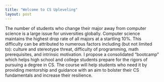 ```yaml
---
title: "Welcome to CS Upleveling"
layout: post
---
```


The number of students who change their major away from computer science is a large issue for universities globally. Computer science maintains the highest drop rate of all majors at a startling 10%. This difficulty can be attributed to numerous factors including (but not limited to): culture and stereotype threat, difficulty of programming, math prerequisites, and intrinsic motivation. I propose a consolidated “bootcamp” which helps high school and college students prepare for the rigors of pursuing a degree in CS. The course will help students who need it by providing mentorship and guidance with an aim to bolster their CS fundamentals and increase their resilience. 
